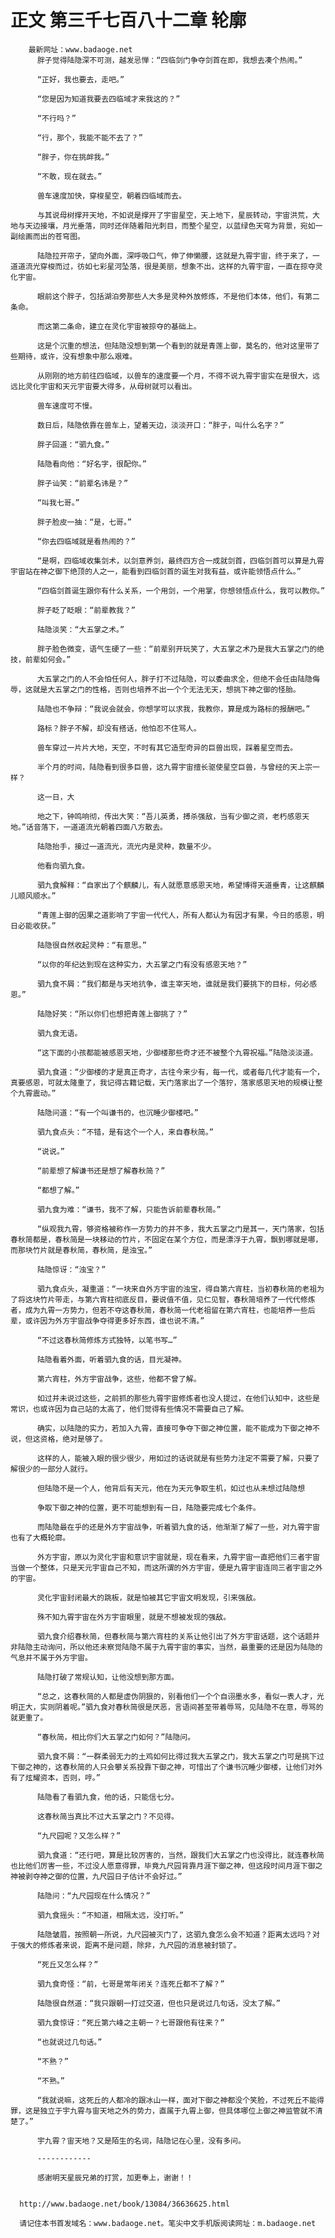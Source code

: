 # 正文 第三千七百八十二章 轮廓
        最新网址：www.badaoge.net
          胖子觉得陆隐深不可测，越发忌惮：“四临剑门争夺剑首在即，我想去凑个热闹。”
      
          “正好，我也要去，走吧。”
      
          “您是因为知道我要去四临域才来我这的？”
      
          “不行吗？”
      
          “行，那个，我能不能不去了？”
      
          “胖子，你在挑衅我。”
      
          “不敢，现在就去。”
      
          兽车速度加快，穿梭星空，朝着四临域而去。
      
          与其说母树撑开天地，不如说是撑开了宇宙星空，天上地下，星辰转动，宇宙洪荒，大地与天边接壤，月光垂落，同时还伴随着阳光刺目，而整个星空，以蓝绿色天穹为背景，宛如一副绘画而出的苍穹图。
      
          陆隐拉开帘子，望向外面，深呼吸口气，伸了伸懒腰，这就是九霄宇宙，终于来了，一道道流光穿梭而过，彷如七彩星河坠落，很是美丽，想象不出，这样的九霄宇宙，一直在掠夺灵化宇宙。
      
          眼前这个胖子，包括湖泊旁那些人大多是灵种外放修炼，不是他们本体，他们，有第二条命。
      
          而这第二条命，建立在灵化宇宙被掠夺的基础上。
      
          这是个沉重的想法，但陆隐没想到第一个看到的就是青莲上御，莫名的，他对这里带了些期待，或许，没有想象中那么艰难。
      
          从刚刚的地方前往四临域，以兽车的速度要一个月，不得不说九霄宇宙实在是很大，远远比灵化宇宙和天元宇宙要大得多，从母树就可以看出。
      
          兽车速度可不慢。
      
          数日后，陆隐依靠在兽车上，望着天边，淡淡开口：“胖子，叫什么名字？”
      
          胖子回道：“驷九食。”
      
          陆隐看向他：“好名字，很配你。”
      
          胖子讪笑：“前辈名讳是？”
      
          “叫我七哥。”
      
          胖子脸皮一抽：“是，七哥。”
      
          “你去四临域就是看热闹的？”
      
          “是啊，四临域收集剑术，以剑意养剑，最终四方合一成就剑首，四临剑首可以算是九霄宇宙站在神之御下绝顶的人之一，能看到四临剑首的诞生对我有益，或许能领悟点什么。”
      
          “四临剑首诞生跟你有什么关系，一个用剑，一个用掌，你想领悟点什么，我可以教你。”
      
          胖子眨了眨眼：“前辈教我？”
      
          陆隐淡笑：“大五掌之术。”
      
          胖子脸色微变，语气生硬了一些：“前辈别开玩笑了，大五掌之术乃是我大五掌之门的绝技，前辈如何会。”
      
          大五掌之门的人不会怕任何人，胖子打不过陆隐，可以委曲求全，但绝不会任由陆隐侮辱，这就是大五掌之门的性格，否则也培养不出一个个无法无天，想挑下神之御的怪胎。
      
          陆隐也不争辩：“我说会就会，你想学可以求我，我教你，算是成为路标的报酬吧。”
      
          路标？胖子不解，却没有搭话，他怕忍不住骂人。
      
          兽车穿过一片片大地，天空，不时有其它造型奇异的巨兽出现，踩着星空而去。
      
          半个月的时间，陆隐看到很多巨兽，这九霄宇宙擅长驱使星空巨兽，与曾经的天上宗一样？
      
          这一日，大
      
          地之下，钟鸣响彻，传出大笑：“吾儿英勇，搏杀强敌，当有少御之资，老朽感恩天地。”话音落下，一道道流光朝着四面八方散去。
      
          陆隐抬手，接过一道流光，流光内是灵种，数量不少。
      
          他看向驷九食。
      
          驷九食解释：“自家出了个麒麟儿，有人就愿意感恩天地，希望博得天道垂青，让这麒麟儿顺风顺水。”
      
          “青莲上御的因果之道影响了宇宙一代代人，所有人都认为有因才有果，今日的感恩，明日必能收获。”
      
          陆隐很自然收起灵种：“有意思。”
      
          “以你的年纪达到现在这种实力，大五掌之门有没有感恩天地？”
      
          驷九食不屑：“我们都是与天地抗争，谁主宰天地，谁就是我们要挑下的目标，何必感恩。”
      
          陆隐好笑：“所以你们也想把青莲上御挑了？”
      
          驷九食无语。
      
          “这下面的小孩都能被感恩天地，少御楼那些奇才还不被整个九霄祝福。”陆隐淡淡道。
      
          驷九食道：“少御楼的才是真正奇才，古往今来少有，每一代，或者每几代才能有一个，真要感恩，可就太隆重了，我记得古籍记载，天门落家出了一个落狞，落家感恩天地的规模让整个九霄震动。”
      
          陆隐问道：“有一个叫谦书的，也沉睡少御楼吧。”
      
          驷九食点头：“不错，是有这个一个人，来自春秋简。”
      
          “说说。”
      
          “前辈想了解谦书还是想了解春秋简？”
      
          “都想了解。”
      
          驷九食为难：“谦书，我不了解，只能告诉前辈春秋简。”
      
          “纵观我九霄，够资格被称作一方势力的并不多，我大五掌之门是其一，天门落家，包括春秋简都是，春秋简是一块移动的竹片，不固定在某个方位，而是漂浮于九霄，飘到哪就是哪，而那块竹片就是春秋简，春秋简，是浊宝。”
      
          陆隐惊讶：“浊宝？”
      
          驷九食点头，凝重道：“一块来自外方宇宙的浊宝，得自第六宵柱，当初春秋简的老祖为了将这块竹片带走，与第六宵柱彻底反目，要说值不值，见仁见智，春秋简培养了一代代修炼者，成为九霄一方势力，但若不夺这春秋简，春秋简一代老祖留在第六宵柱，也能培养一些后辈，或许因为外方宇宙战争夺得更多好东西，谁也说不清。”
      
          “不过这春秋简修炼方式独特，以笔书写…”
      
          陆隐看着外面，听着驷九食的话，目光凝神。
      
          第六宵柱，外方宇宙战争，这些，他都不曾了解。
      
          如过并未说过这些，之前抓的那些九霄宇宙修炼者也没人提过，在他们认知中，这些是常识，也或许因为自己站的太高了，他们觉得有些情况不需要自己了解。
      
          确实，以陆隐的实力，若加入九霄，直接可争夺下御之神位置，能不能成为下御之神不说，但这资格，绝对是够了。
      
          这样的人，能被入眼的很少很少，用如过的话说就是有些势力注定不需要了解，只要了解很少的一部分人就行。
      
          但陆隐不是一个人，他背后有天元，他在为天元争取生机，如过也从未想过陆隐想
      
          争取下御之神的位置，更不可能想到有一日，陆隐要完成七个条件。
      
          而陆隐最在乎的还是外方宇宙战争，听着驷九食的话，他渐渐了解了一些，对九霄宇宙也有了大概轮廓。
      
          外方宇宙，原以为灵化宇宙和意识宇宙就是，现在看来，九霄宇宙一直把他们三者宇宙当做一个整体，只是天元宇宙自己不知，而这所谓的外方宇宙，便是九霄宇宙连同三者宇宙之外的宇宙。
      
          灵化宇宙封闭最大的跳板，就是怕被其它宇宙文明发现，引来强敌。
      
          殊不知九霄宇宙在外方宇宙眼里，就是不想被发现的强敌。
      
          驷九食介绍春秋简，但春秋简与第六宵柱的关系让他引出了外方宇宙话题，这个话题并非陆隐主动询问，所以他还未察觉陆隐不属于九霄宇宙的事实，当然，最重要的还是因为陆隐的气息并不属于外方宇宙。
      
          陆隐打破了常规认知，让他没想到那方面。
      
          “总之，这春秋简的人都是虚伪阴狠的，别看他们一个个自诩墨水多，看似一表人才，光明正大，实则阴着呢。”驷九食对春秋简很是厌恶，言语间甚至带着辱骂，见陆隐不在意，辱骂的就更重了。
      
          “春秋简，相比你们大五掌之门如何？”陆隐问。
      
          驷九食不屑：“一群柔弱无力的土鸡如何比得过我大五掌之门，我大五掌之门可是挑下过下御之神的，这春秋简的人只会攀关系投靠下御之神，可惜出了个谦书沉睡少御楼，让他们对外有了炫耀资本，否则，哼。”
      
          陆隐看了看驷九食，他的话，只能信七分。
      
          这春秋简当真比不过大五掌之门？不见得。
      
          “九尺园呢？又怎么样？”
      
          驷九食道：“还行吧，算是比较厉害的，当然，跟我们大五掌之门也没得比，就连春秋简也比他们厉害一些，不过没人愿意得罪，毕竟九尺园背靠月涯下御之神，但这段时间月涯下御之神被剥夺神之御的位置，九尺园日子估计不会好过。”
      
          陆隐问：“九尺园现在什么情况？”
      
          驷九食摇头：“不知道，相隔太远，没打听。”
      
          陆隐皱眉，按照朝一所说，九尺园被灭门了，这驷九食怎么会不知道？距离太远吗？对于强大的修炼者来说，距离不是问题，除非，九尺园的消息被封锁了。
      
          “死丘又怎么样？”
      
          驷九食奇怪：“前，七哥是常年闭关？连死丘都不了解？”
      
          陆隐很自然道：“我只跟朝一打过交道，但也只是说过几句话，没太了解。”
      
          驷九食惊讶：“死丘第六峰之主朝一？七哥跟他有往来？”
      
          “也就说过几句话。”
      
          “不熟？”
      
          “不熟。”
      
          “我就说嘛，这死丘的人都冷的跟冰山一样，面对下御之神都没个笑脸，不过死丘不能得罪，这是独立于宇九霄与宙天地之外的势力，直属于九霄上御，但具体哪位上御之神监管就不清楚了。”
      
          宇九霄？宙天地？又是陌生的名词，陆隐记在心里，没有多问。
      
          ------------
      
          感谢明天星辰兄弟的打赏，加更奉上，谢谢！！
      
      
      http://www.badaoge.net/book/13084/36636625.html
      
      请记住本书首发域名：www.badaoge.net。笔尖中文手机版阅读网址：m.badaoge.net